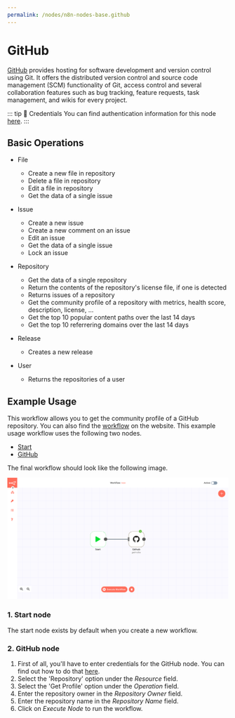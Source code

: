 ```yaml
---
permalink: /nodes/n8n-nodes-base.github
---
```


# GitHub

[GitHub](https://github.com/) provides hosting for software development and version control using Git. It offers the distributed version control and source code management (SCM) functionality of Git, access control and several collaboration features such as bug tracking, feature requests, task management, and wikis for every project.

::: tip 🔑 Credentials
You can find authentication information for this node [here](../../../credentials/Github/README.md).
:::

## Basic Operations

- File
    - Create a new file in repository
    - Delete a file in repository
    - Edit a file in repository
    - Get the data of a single issue

- Issue
	- Create a new issue
	- Create a new comment on an issue
	- Edit an issue
	- Get the data of a single issue
	- Lock an issue

- Repository
	- Get the data of a single repository
	- Return the contents of the repository's license file, if one is detected
	- Returns issues of a repository
	- Get the community profile of a repository with metrics, health score, description, license, ...
	- Get the top 10 popular content paths over the last 14 days
	- Get the top 10 referrering domains over the last 14 days

- Release
	- Creates a new release

- User
	- Returns the repositories of a user

## Example Usage

This workflow allows you to get the community profile of a GitHub repository. You can also find the [workflow](https://n8n.io/workflows/450) on the website. This example usage workflow uses the following two nodes.
- [Start](../../core-nodes/Start/README.md)
- [GitHub]()

The final workflow should look like the following image.

![A workflow with the GitHub node](./workflow.png)

### 1. Start node

The start node exists by default when you create a new workflow.

### 2. GitHub node

1. First of all, you'll have to enter credentials for the GitHub node. You can find out how to do that [here](../../../credentials/Github/README.md).
2. Select the 'Repository' option under the *Resource* field.
3. Select the 'Get Profile' option under the *Operation* field.
4. Enter the repository owner in the *Repository Owner* field.
5. Enter the repository name in the *Repository Name* field.
6. Click on *Execute Node* to run the workflow.


